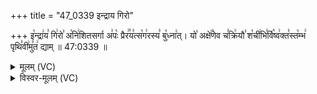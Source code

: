 +++
title = "47_0339 इन्द्राय गिरो"

+++
इ꣡न्द्रा꣢य꣣ गि꣢रो꣣ अ꣡नि꣢शितसर्गा अ꣣पः꣡ प्रैर꣢꣯य꣣त्स꣡ग꣢रस्य꣣ बु꣡ध्ना꣢त्। यो꣡ अक्षे꣢꣯णेव च꣣क्रि꣢यौ꣣ श꣡ची꣢भि꣣र्वि꣡ष्व꣢क्त꣣स्त꣡म्भ꣢ पृथि꣣वी꣢मु꣣त꣢ द्याम् ॥ 47:0339 ॥

<details><summary>मूलम् (VC)</summary>

इ꣡न्द्रा꣢य꣣ गि꣢रो꣣ अ꣡नि꣢शितसर्गा अ꣣पः꣡ प्रै꣢꣯रय꣣त्स꣡ग꣢रस्य꣣ बु꣡ध्ना꣢त् । यो꣡ अक्षे꣢꣯णेव च꣣क्रि꣢यौ꣣ श꣡ची꣢भि꣣र्वि꣡ष्व꣢क्त꣣स्त꣡म्भ꣢ पृथि꣣वी꣢मु꣣त꣢ द्याम् ॥३३९॥
</details>

<details><summary>विस्वर-मूलम् (VC)</summary>

इन्द्राय गिरो अनिशितसर्गा अपः प्रैरयत्सगरस्य बुध्नात् । यो अक्षेणेव चक्रियौ शचीभिर्विष्वक्तस्तम्भ पृथिवीमुत द्याम् ॥३३९॥
</details>